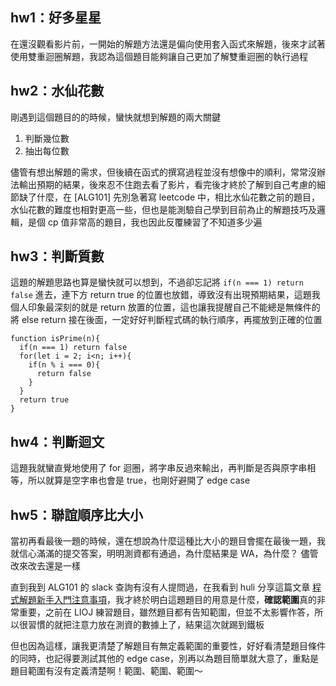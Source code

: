 ## hw1：好多星星
在還沒觀看影片前，一開始的解題方法還是偏向使用套入函式來解題，後來才試著使用雙重迴圈解題，我認為這個題目能夠讓自己更加了解雙重迴圈的執行過程

## hw2：水仙花數
剛遇到這個題目的的時候，蠻快就想到解題的兩大關鍵
1. 判斷幾位數
2. 抽出每位數

儘管有想出解題的需求，但後續在函式的撰寫過程並沒有想像中的順利，常常沒辦法輸出預期的結果，後來忍不住跑去看了影片，看完後才終於了解到自己考慮的細節缺了什麼，在 [ALG101] 先別急著寫 leetcode 中，相比水仙花數之前的題目，水仙花數的難度也相對更高一些，但也是能測驗自己學到目前為止的解題技巧及邏輯，是個   cp 值非常高的題目，我也因此反覆練習了不知道多少遍

## hw3：判斷質數
這題的解題思路也算是蠻快就可以想到，不過卻忘記將 `if(n === 1) return false` 進去，連下方 return true 的位置也放錯，導致沒有出現預期結果，這題我個人印象最深刻的就是 return 放置的位置，這也讓我提醒自己不能總是無條件的將 else return 接在後面，一定好好判斷程式碼的執行順序，再擺放到正確的位置
```
function isPrime(n){
  if(n === 1) return false
  for(let i = 2; i<n; i++){
    if(n % i === 0){
      return false
    }
  }
  return true
}
```

## hw4：判斷迴文
這題我就蠻直覺地使用了 for 迴圈，將字串反過來輸出，再判斷是否與原字串相等，所以就算是空字串也會是 true，也剛好避開了 edge case

## hw5：聯誼順序比大小
當初再看最後一題的時候，還在想說為什麼這種比大小的題目會擺在最後一題，我就信心滿滿的提交答案，明明測資都有通過，為什麼結果是 WA，為什麼？
儘管改來改去還是一樣

直到我到 ALG101 的 slack 查詢有沒有人提問過，在我看到 huli 分享這篇文章 [程式解題新手入門注意事項](https://blog.huli.tw/2019/11/01/before-start-leetcode/)，我才終於明白這題題目的用意是什麼，**確認範圍**真的非常重要，之前在 LIOJ 練習題目，雖然題目都有告知範圍，但並不太影響作答，所以很習慣的就把注意力放在測資的數據上了，結果這次就踢到鐵板

但也因為這樣，讓我更清楚了解題目有無定義範圍的重要性，好好看清楚題目條件的同時，也記得要測試其他的 edge case，別再以為題目簡單就大意了，重點是題目範圍有沒有定義清楚啊！範圍、範圍、範圍～
